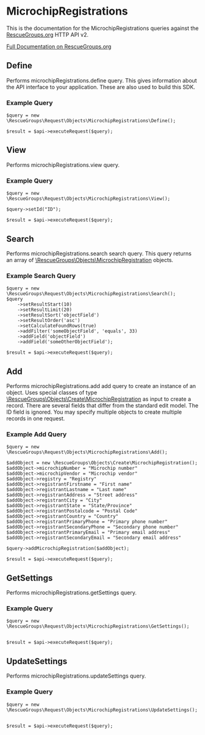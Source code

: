 # MicrochipRegistrations

This is the documentation for the MicrochipRegistrations queries against the [RescueGroups.org](https://www.rescuegroups.org/) HTTP API v2.

[Full Documentation on RescueGroups.org](https://userguide.rescuegroups.org/display/APIDG/Object+definitions#Objectdefinitions-microchipRegistrations)

## Define
Performs microchipRegistrations.define query. This gives information about the API interface to your application. These are also used to build this SDK.

### Example Query

    $query = new \RescueGroups\Request\Objects\MicrochipRegistrations\Define();

    $result = $api->executeRequest($query);
## View
Performs microchipRegistrations.view query.

### Example Query

    $query = new \RescueGroups\Request\Objects\MicrochipRegistrations\View();

    $query->setId("ID");

    $result = $api->executeRequest($query);

## Search
Performs microchipRegistrations.search search query. This query returns an array of [\RescueGroups\Objects\MicrochipRegistration](../../../src/Objects/MicrochipRegistration.php) objects.

### Example Search Query

    $query = new \RescueGroups\Request\Objects\MicrochipRegistrations\Search();
    $query
        ->setResultStart(10)
        ->setResultLimit(20)
        ->setResultSort('objectField')
        ->setResultOrder('asc')
        ->setCalculateFoundRows(true)
        ->addFilter('someObjectField', 'equals', 33)
        ->addField('objectField')
        ->addField('someOtherObjectField');

    $result = $api->executeRequest($query);
## Add
Performs microchipRegistrations.add add query to create an instance of an object. Uses special classes of type [\RescueGroups\Objects\Create\MicrochipRegistration](../../../src/Objects/MicrochipRegistration.php) as input to create a record. There are several fields that differ from the standard edit model. The ID field is ignored. You may specify multiple objects to create multiple records in one request.

### Example Add Query

    $query = new \RescueGroups\Request\Objects\MicrochipRegistrations\Add();

    $addObject = new \RescueGroups\Objects\Create\MicrochipRegistration();
    $addObject->microchipNumber = "Microchip number"
    $addObject->microchipVendor = "Microchip vendor"
    $addObject->registry = "Registry"
    $addObject->registrantFirstname = "First name"
    $addObject->registrantLastname = "Last name"
    $addObject->registrantAddress = "Street address"
    $addObject->registrantCity = "City"
    $addObject->registrantState = "State/Province"
    $addObject->registrantPostalcode = "Postal Code"
    $addObject->registrantCountry = "Country"
    $addObject->registrantPrimaryPhone = "Primary phone number"
    $addObject->registrantSecondaryPhone = "Secondary phone number"
    $addObject->registrantPrimaryEmail = "Primary email address"
    $addObject->registrantSecondaryEmail = "Secondary email address"

    $query->addMicrochipRegistration($addObject);

    $result = $api->executeRequest($query);
## GetSettings
Performs microchipRegistrations.getSettings query.

### Example Query

    $query = new \RescueGroups\Request\Objects\MicrochipRegistrations\GetSettings();


    $result = $api->executeRequest($query);

## UpdateSettings
Performs microchipRegistrations.updateSettings query.

### Example Query

    $query = new \RescueGroups\Request\Objects\MicrochipRegistrations\UpdateSettings();


    $result = $api->executeRequest($query);

